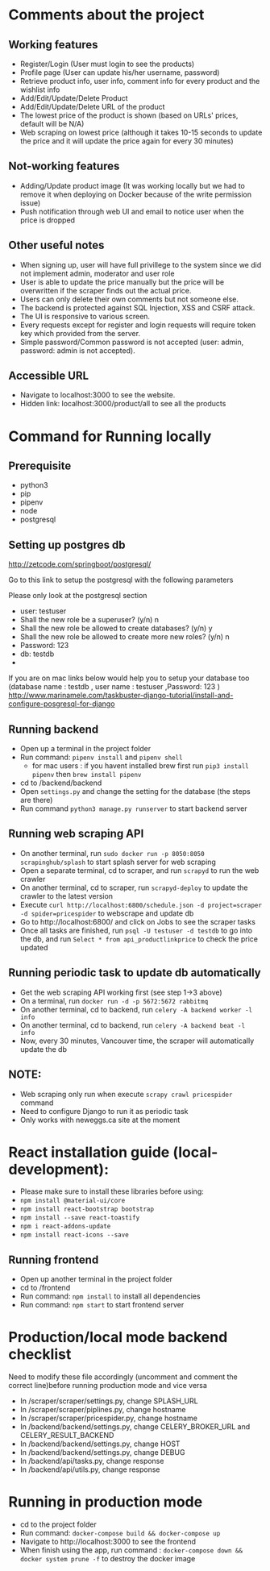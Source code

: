 # Comments about the project
## Working features
- Register/Login (User must login to see the products)
- Profile page (User can update his/her username, password)
- Retrieve product info, user info, comment info for every product and the wishlist info
- Add/Edit/Update/Delete Product 
- Add/Edit/Update/Delete URL of the product
- The lowest price of the product is shown (based on URLs' prices, default will be N/A)
- Web scraping on lowest price (although it takes 10-15 seconds to update the price and it will update the price again for every 30 minutes)

## Not-working features
- Adding/Update product image (It was working locally but we had to remove it when deploying on Docker because of the write permission issue)
- Push notification through web UI and email to notice user when the price is dropped

## Other useful notes
- When signing up, user will have full privillege to the system since we did not implement admin, moderator and user role
- User is able to update the price manually but the price will be overwritten if the scraper finds out the actual price.
- Users can only delete their own comments but not someone else.
- The backend is protected against SQL Injection, XSS and CSRF attack. 
- The UI is responsive to various screen.
- Every requests except for register and login requests will require token key which provided from the server.
- Simple password/Common password is not accepted (user: admin, password: admin is not accepted).

## Accessible URL
- Navigate to localhost:3000 to see the website.
- Hidden link: localhost:3000/product/all to see all the products

# Command for Running locally
## Prerequisite
- python3
- pip
- pipenv
- node
- postgresql
## Setting up postgres db
http://zetcode.com/springboot/postgresql/

Go to this link to setup the postgresql with the following parameters

Please only look at the postgresql section

- user: testuser
- Shall the new role be a superuser? (y/n) n
- Shall the new role be allowed to create databases? (y/n) y
- Shall the new role be allowed to create more new roles? (y/n) n
- Password: 123  
- db: testdb
- 

If you are on mac links below would help you to setup your database too 
(database name : testdb , user name : testuser ,Password: 123   )
http://www.marinamele.com/taskbuster-django-tutorial/install-and-configure-posgresql-for-django


## Running backend
- Open up a terminal in the project folder
- Run command: `pipenv install` and `pipenv shell`
    - for mac users :  if you havent installed brew first run `pip3 install pipenv` then `brew install pipenv` 
- cd to /backend/backend
- Open `settings.py` and change the setting for the database (the steps are there)
- Run command `python3 manage.py runserver` to start backend server

## Running web scraping API
- On another terminal, run `sudo docker run -p 8050:8050 scrapinghub/splash` to start splash server for web scraping
- Open a separate terminal, cd to scraper, and run `scrapyd` to run the web crawler
- On another terminal, cd to scraper, run `scrapyd-deploy` to update the crawler to the latest version
- Execute `curl http://localhost:6800/schedule.json -d project=scraper -d spider=pricespider` to webscrape and update db
- Go to http://localhost:6800/ and click on Jobs to see the scraper tasks
- Once all tasks are finished, run `psql -U testuser -d testdb` to go into the db, and run `Select * from api_productlinkprice` to check the price updated

## Running periodic task to update db automatically
- Get the web scraping API working first (see step 1->3 above)
- On a terminal, run `docker run -d -p 5672:5672 rabbitmq`
- On another terminal, cd to backend, run `celery -A backend worker -l info`
- On another terminal, cd to backend, run `celery -A backend beat -l info`
- Now, every 30 minutes, Vancouver time, the scraper will automatically update the db

## NOTE: 
- Web scraping only run when execute `scrapy crawl pricespider` command
- Need to configure Django to run it as periodic task 
- Only works with neweggs.ca site at the moment 

# React installation guide (local-development):
- Please make sure to install these libraries before using:
- `npm install @material-ui/core`
- `npm install react-bootstrap bootstrap`
- `npm install --save react-toastify`
- `npm i react-addons-update`
- `npm install react-icons --save`

## Running frontend
- Open up another terminal in the project folder
- cd to /frontend
- Run command: `npm install` to install all dependencies
- Run command: `npm start` to start frontend server

# Production/local mode backend checklist
Need to modify these file accordingly (uncomment and comment the correct line)before running production mode and vice versa
- In /scraper/scraper/settings.py, change SPLASH_URL
- In /scraper/scraper/piplines.py, change hostname
- In /scraper/scraper/pricespider.py, change hostname
- In /backend/backend/settings.py, change CELERY_BROKER_URL and CELERY_RESULT_BACKEND
- In /backend/backend/settings.py, change HOST
- In /backend/backend/settings.py, change DEBUG
- In /backend/api/tasks.py, change response
- In /backend/api/utils.py, change response

# Running in production mode
- cd to the project folder
- Run command: `docker-compose build && docker-compose up`
- Navigate to http://localhost:3000 to see the frontend
- When finish using the app, run command : `docker-compose down && docker system prune -f` to destroy the docker image
